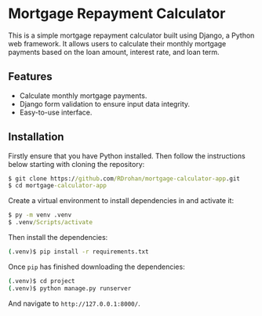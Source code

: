 # Mortgage Repayment Calculator

This is a simple mortgage repayment calculator built using Django, a Python web framework. It allows users to calculate their monthly mortgage payments based on the loan amount, interest rate, and loan term.

## Features

- Calculate monthly mortgage payments.
- Django form validation to ensure input data integrity.
- Easy-to-use interface.

## Installation

Firstly ensure that you have Python installed. Then follow the instructions below starting with cloning the repository:

```cmd
$ git clone https://github.com/RDrohan/mortgage-calculator-app.git
$ cd mortgage-calculator-app
```

Create a virtual environment to install dependencies in and activate it:

```cmd
$ py -m venv .venv
$ .venv/Scripts/activate
```

Then install the dependencies:

```cmd
(.venv)$ pip install -r requirements.txt
```

Once `pip` has finished downloading the dependencies:
```cmd
(.venv)$ cd project
(.venv)$ python manage.py runserver
```
And navigate to `http://127.0.0.1:8000/`.
